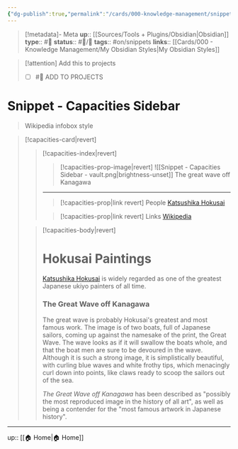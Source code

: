 ```yaml
---
{"dg-publish":true,"permalink":"/cards/000-knowledge-management/snippet-capacities-sidebar/","title":"Snippet - Capacities Sidebar"}
---
```


> [!metadata]- Meta
> **up**:: [[Sources/Tools + Plugins/Obsidian\|Obsidian]]
> **type**:: #📝 
> **status**:: #📝/🌲 
> **tags**::  #on/snippets 
> **links**:: [[Cards/000 - Knowledge Management/My Obsidian Styles\|My Obsidian Styles]]


> [!attention] Add this to projects
> - [ ] #🧠 ADD TO PROJECTS

# Snippet - Capacities Sidebar

> Wikipedia infobox style

> [!capacities-card|revert]
> > [!capacities-index|revert]
> > > [!capacities-prop-image|revert]
> > > ![[Snippet - Capacities Sidebar - vault.png\|brightness-unset]]
> > > The great wave off Kanagawa
> > 
> > ---
> > 
> > > [!capacities-prop|link revert] People
> > > [Katsushika Hokusai](https://www.wikiart.org/en/katsushika-hokusai/)
> > 
> > > [!capacities-prop|link revert] Links
> > > [Wikipedia](https://en.wikipedia.org/wiki/The_Great_Wave_off_Kanagawa)
> 
> > [!capacities-body|revert]
> > # Hokusai Paintings
> > [Katsushika Hokusai](https://www.wikiart.org/en/katsushika-hokusai/) is widely regarded as one of the greatest Japanese ukiyo painters of all time.
> > 
> > ### The Great Wave off Kanagawa
> > The great wave is probably Hokusai's greatest and most famous work. The image is of two boats, full of Japanese sailors, coming up against the namesake of the print, the Great Wave. The wave looks as if it will swallow the boats whole, and that the boat men are sure to be devoured in the wave. Although it is such a strong image, it is simplistically beautiful, with curling blue waves and white frothy tips, which menacingly curl down into points, like claws ready to scoop the sailors out of the sea.
> > 
> > _The Great Wave off Kanagawa_ has been described as "possibly the most reproduced image in the history of all art", as well as being a contender for the "most famous artwork in Japanese history".

---
up:: [[🏠 Home\|🏠 Home]]


